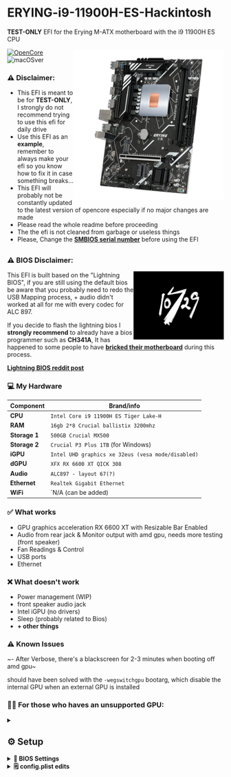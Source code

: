 # ERYING-i9-11900H-ES-Hackintosh
**TEST-ONLY** EFI for the Erying M-ATX motherboard with the i9 11900H ES CPU

<img align="right" src="./resources/mobo.png"
alt="erying mobo" width="350">


[![OpenCore](https://img.shields.io/badge/OpenCore-0.9.2-blue.svg)](https://github.com/acidanthera/OpenCorePkg)
![macOSver](https://img.shields.io/badge/macOS-14DP1-brightgreen.svg)

### ⚠️ Disclaimer:
- This EFI is meant to be for **TEST-ONLY**, I strongly do not recommend trying to use this efi for daily drive
- Use this EFI as an **example**, remember to always make your efi so you know how to fix it in case something breaks...
- This EFI will probably not be constantly updated to the latest version of opencore especially if no major changes are made
- Please read the whole readme before proceeding
- The the efi is not cleaned from garbage or useless things
- Please, Change the **[SMBIOS serial number](https://github.com/Forte500/ERYING-i9-11900H-ES-Hackintosh/tree/main#generating-smbios)** before using the EFI
##

### ⚠️ BIOS Disclaimer:
<img align="right" src="./resources/splash.jpg"
alt="10729 lightning bios boot logo" width="210">
This EFI is built based on the "Lightning BIOS", if you are still using the default bios be aware that you probably need to redo the USB Mapping process, + audio didn't worked at all for me with every codec for ALC 897.

If you decide to flash the lightning bios I **strongly recommend** to already have a bios programmer such as **CH341A**, It has happened to some people to have [**bricked their motherboard**](https://www.reddit.com/r/EryingMotherboard/comments/15f132j/well_i_bricked_my_motherboard/) during this process.

**[Lightning BIOS reddit post](https://www.reddit.com/r/EryingMotherboard/comments/12xg3n6/thoughts_on_the_more_powerful_bios/)**

### 💻 My Hardware
| Component      | Brand/info                                              |
|----------------|---------------------------------------------------------|
| **CPU**        | `Intel Core i9 11900H ES Tiger Lake-H`                  |
| **RAM**        | `16gb 2*8 Crucial ballistix 3200mhz`                    |
| **Storage 1**  | `500GB Crucial MX500`                                   |
| **Storage 2**  | `Crucial P3 Plus 1TB` (for Windows)                     |
| **iGPU**       | `Intel UHD graphics xe 32eus (vesa mode/disabled)`      |
| **dGPU**       | `XFX RX 6600 XT QICK 308`                               |
| **Audio**      | `ALC897 - layout 67(?)`                                 |
| **Ethernet**   | `Realtek Gigabit Ethernet`                              |
| **WiFi**       | `N/A (can be added)                                     |

### ✅️ What works</strong></summary>

- GPU graphics acceleration RX 6600 XT with Resizable Bar Enabled
- Audio from rear jack & Monitor output with amd gpu, needs more testing (front speaker)
- Fan Readings & Control
- USB ports
- Ethernet

### ❌️ What doesn't work

- Power management (WIP)
- front speaker audio jack
- Intel iGPU (no drivers)
- Sleep (probably related to Bios)
- **+ other things**

### ⚠️ Known Issues

~- After Verbose, there's a blackscreen for 2-3 minutes when booting off amd gpu~

should have been solved with the `-wegswitchgpu` bootarg, which disable the internal GPU when an external GPU is installed

### 👨‍🔧 For those who haves an unsupported GPU:
<details>
<summary><strong></strong></summary>
  <br>
  
You can still try out MacOS without graphics acceleration by using the Intel igpu, add `-wegnoegpu` to your bootargs and remove `-wegswitchgpu`
</details>

## ⚙️ Setup
<details>
<summary><strong>🔧 BIOS Settings</strong></summary>
  <br>

**Advanced TAB**
- `SATA Configuration > SATA Mode Selection` must be set to **AHCI**
- `Graphics Configuration > VT-d`: should be **Enabled**
- `Graphics Configuration > Internal Graphics`: should be **Enabled**
- `Graphics Configuration > Primary Display`: should be set to **Auto**
- `PCI Subsystem Settings > Above 4G Decoding & Re-Size BAR Support`: must be **Both Enabled**
- `USB Configuration > XHCI Hand-off`: must be **Enabled**

**Startup TAB**
- `Fast Boot`: **Disabled**

**Security TAB**
- `Secure Boot > Secure Boot`: must be **Disabled**

</details>

<details>
<summary><strong>🗒 config.plist edits</strong></summary>
  <br>
  
- ### Default keyboard layout and language:
 *optional:* edit `prev-lang:kbd` in config.plist in order to match your keyboard layout and language (mainly relevant in recovery and installation)
  
  default is (<>) which will force the Language Picker to appear at first boot up.
  More info [here](https://dortania.github.io/OpenCore-Install-Guide/config-laptop.plist/coffee-lake.html#add-4) at the bottom of `7C436110...` etc.
  
  
- ### Generating SMBIOS:

We need a tool, called [GenSMBIOS](https://github.com/corpnewt/GenSMBIOS) from corpnewt, to generate a fake serial number, UUID and MLB for our Hackintosh.

**this step is mandatory to get working iServices, be careful not to make any mistakes**

1. Download GenSMBIOS from the link above as .ZIP, then extract it.
2. Start GenSMBIOS and select option `1` to download and install MacSerial
3. Select option `2` and open the `config.plist` located under `EFI > OC`
4. Select option `3` and enter `MacBookPro16,1`, serials will be generated
5. **IMPORTANT:** reminder that you need an **invalid serial!** to check copy and paste the second part saying `Serial: XXXXX..` in [Apple's Check Coverage Page](https://checkcoverage.apple.com/), if you get a red message saying "We're sorry, we're unable to check coverage for this serial number."
 then, you're good to go! Otherwise, go back and restart from step `2` (more info [here](https://dortania.github.io/OpenCore-Post-Install/universal/iservices.html#serial-number-validity))



## 🛠 Post-install
<details>
<summary><strong>Copy EFI to the internal drive</strong></summary>
  <br>

1. Open terminal. Type `sudo diskutil mountdisk disk0s1` (disk0s1 corresponds to the EFI partition of the internal disk)
2. Open Finder and copy the entire EFI folder from your USB to the root disk's EFI partition.
3. Unplug the USB device and reboot your laptop, while rebooting hold down `F11` to access the boot menu.
4. Boot from `Micron_2210_MTFDHBA512QFD` (or your ssd's name).
5. To check that everything has gone well repeat `step 3` and look for a new entry called `OpenCore`
4. Now you can boot macOS without your USB device.  :D

</details>
